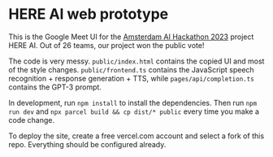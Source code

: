 # HERE AI web prototype

This is the Google Meet UI for the [Amsterdam AI Hackathon 2023](https://hackathon.amsterdam/) project HERE AI.
Out of 26 teams, our project won the public vote!

The code is very messy. `public/index.html` contains the copied UI and most of the style changes. `public/frontend.ts` contains the JavaScript speech recognition + response generation + TTS, while `pages/api/completion.ts` contains the GPT-3 prompt.

In development, run `npm install` to install the dependencies. Then run `npm run dev` and `npx parcel build && cp dist/* public` every time you make a code change. 

To deploy the site, create a free vercel.com account and select a fork of this repo. Everything should be configured already.
